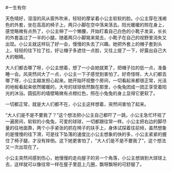 #一生有你

天色晴好，湿湿的风从窗外吹来，轻轻的摩挲着小公主软软的脸。小公主穿在浅褐色的外套，坐在高高的椅子上，两只小脚在空中荡来荡去。阳光暖暖的照在身上，感觉略微有点热了，小公主伸了一个懒腰，开始盯着自己白色的小靴子发呆，长长的外套盖过了一半的小腿，随着两只小脚晃来晃去，小靴子在自己的视野里消失又出现。小公主就这样玩了好一会，慢慢的失去了兴趣。她把外套上的帽子套到头上，轻轻的往下拉了拉，好让帽子多遮住一点脸，又往上提了一下，好露出自己大大的眼睛。

大人们都去哪了呀，小公主想着，想了一小会她就累了，把帽子拉的低一点，准备睡一会。风突然间大了一点，小公主一下子感觉到害怕了。好奇怪呀，大人们都去哪了呀，小公主越发担心起来。她开始环视整个房间，一切看起来都很正常，光洁的地板看起来依然暖暖的，大号的球球依然飘在那里，小兔兔团成一团正享受着阳光的沐浴。圆弧形的墙壁略微有点橙红色，照在小兔兔的身上显得它更软了。

一切都正常，就是大人们都不在，小公主这样想着，突然间害怕了起来。

“大人们是不是不要我了？”这个想法把小公主自己都吓了一跳，小公主急忙环视了一遍房间，软软的小兔兔，可爱的球球，一切都跟往常一样。小公主把右边的脚尽量的往地面靠，两个小手紧张的抓在椅子的扶手上，身体试探着往前倾，虽然想象的是慢慢的往下滑，可是往下坠落的速度比小公主想象的快的多，小公主紧紧的握住了椅子腿，才没有摔倒。这下她更害怕了，“大人们是不是不要我了”，这个想法又一次出现在了。

小公主突然间感到伤心，她慢慢的走向屋子的另一个角落，小公主想骑到大球球上去，这样就可以像往常一样在屋子里逛上几圈，飘呀飘呀的可舒服了。
